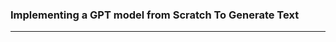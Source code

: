 ### Implementing a GPT model from Scratch To Generate Text
-----------------------------------------------------------
